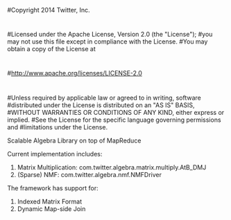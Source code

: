 #Copyright 2014 Twitter, Inc.
#
#Licensed under the Apache License, Version 2.0 (the "License");
#you may not use this file except in compliance with the License.
#You may obtain a copy of the License at
#
#http://www.apache.org/licenses/LICENSE-2.0
#
#Unless required by applicable law or agreed to in writing, software
#distributed under the License is distributed on an "AS IS" BASIS,
#WITHOUT WARRANTIES OR CONDITIONS OF ANY KIND, either express or implied.
#See the License for the specific language governing permissions and
#limitations under the License.

Scalable Algebra Library on top of MapReduce

Current implementation includes:
1) Matrix Multiplication: com.twitter.algebra.matrix.multiply.AtB\_DMJ
2) (Sparse) NMF: com.twitter.algebra.nmf.NMFDriver

The framework has support for:
1) Indexed Matrix Format
2) Dynamic Map-side Join
